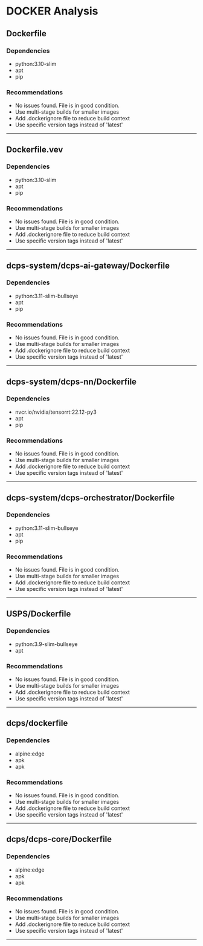 # DOCKER Analysis

## Dockerfile

### Dependencies

- python:3.10-slim
- apt
- pip

### Recommendations

- No issues found. File is in good condition.
- Use multi-stage builds for smaller images
- Add .dockerignore file to reduce build context
- Use specific version tags instead of 'latest'

---

## Dockerfile.vev

### Dependencies

- python:3.10-slim
- apt
- pip

### Recommendations

- No issues found. File is in good condition.
- Use multi-stage builds for smaller images
- Add .dockerignore file to reduce build context
- Use specific version tags instead of 'latest'

---

## dcps-system/dcps-ai-gateway/Dockerfile

### Dependencies

- python:3.11-slim-bullseye
- apt
- pip

### Recommendations

- No issues found. File is in good condition.
- Use multi-stage builds for smaller images
- Add .dockerignore file to reduce build context
- Use specific version tags instead of 'latest'

---

## dcps-system/dcps-nn/Dockerfile

### Dependencies

- nvcr.io/nvidia/tensorrt:22.12-py3
- apt
- pip

### Recommendations

- No issues found. File is in good condition.
- Use multi-stage builds for smaller images
- Add .dockerignore file to reduce build context
- Use specific version tags instead of 'latest'

---

## dcps-system/dcps-orchestrator/Dockerfile

### Dependencies

- python:3.11-slim-bullseye
- apt
- pip

### Recommendations

- No issues found. File is in good condition.
- Use multi-stage builds for smaller images
- Add .dockerignore file to reduce build context
- Use specific version tags instead of 'latest'

---

## USPS/Dockerfile

### Dependencies

- python:3.9-slim-bullseye
- apt

### Recommendations

- No issues found. File is in good condition.
- Use multi-stage builds for smaller images
- Add .dockerignore file to reduce build context
- Use specific version tags instead of 'latest'

---

## dcps/dockerfile

### Dependencies

- alpine:edge
- apk
- apk

### Recommendations

- No issues found. File is in good condition.
- Use multi-stage builds for smaller images
- Add .dockerignore file to reduce build context
- Use specific version tags instead of 'latest'

---

## dcps/dcps-core/Dockerfile

### Dependencies

- alpine:edge
- apk
- apk

### Recommendations

- No issues found. File is in good condition.
- Use multi-stage builds for smaller images
- Add .dockerignore file to reduce build context
- Use specific version tags instead of 'latest'

---

